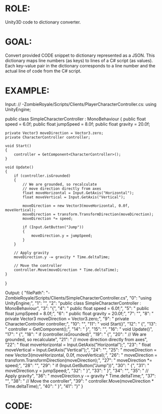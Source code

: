# ROLE:
Unity3D code to dictionary converter.

# GOAL:
Convert provided CODE snippet to dictionary represented as a JSON. This dictionary maps line numbers (as keys) to lines of a C# script (as values). Each key-value pair in the dictionary corresponds to a line number and the actual line of code from the C# script.

# EXAMPLE:
Input: 
// -ZombieRoyale/Scripts/Clients/PlayerCharacterController.cs:
using UnityEngine;

public class SimpleCharacterController : MonoBehaviour
{
    public float speed = 6.0f;
    public float jumpSpeed = 8.0f;
    public float gravity = 20.0f;

    private Vector3 moveDirection = Vector3.zero;
    private CharacterController controller;

    void Start()
    {
        controller = GetComponent<CharacterController>();
    }

    void Update()
    {
        if (controller.isGrounded)
        {
            // We are grounded, so recalculate
            // move direction directly from axes
            float moveHorizontal = Input.GetAxis("Horizontal");
            float moveVertical = Input.GetAxis("Vertical");

            moveDirection = new Vector3(moveHorizontal, 0.0f, moveVertical);
            moveDirection = transform.TransformDirection(moveDirection);
            moveDirection *= speed;

            if (Input.GetButton("Jump"))
            {
                moveDirection.y = jumpSpeed;
            }
        }

        // Apply gravity
        moveDirection.y -= gravity * Time.deltaTime;

        // Move the controller
        controller.Move(moveDirection * Time.deltaTime);
    }
}

Output:
{
    "filePath": "-ZombieRoyale/Scripts/Clients/SimpleCharacterController.cs",
    "0": "using UnityEngine;",
    "1": "",
    "2": "public class SimpleCharacterController : MonoBehaviour",
    "3": "{",
    "4": "    public float speed = 6.0f;",
    "5": "    public float jumpSpeed = 8.0f;",
    "6": "    public float gravity = 20.0f;",
    "7": "",
    "8": "    private Vector3 moveDirection = Vector3.zero;",
    "9": "    private CharacterController controller;",
    "10": "",
    "11": "    void Start()",
    "12": "    {",
    "13": "        controller = GetComponent<CharacterController>();",
    "14": "    }",
    "15": "",
    "16": "    void Update()",
    "17": "    {",
    "18": "        if (controller.isGrounded)",
    "19": "        {",
    "20": "            // We are grounded, so recalculate",
    "21": "            // move direction directly from axes",
    "22": "            float moveHorizontal = Input.GetAxis(\"Horizontal\");",
    "23": "            float moveVertical = Input.GetAxis(\"Vertical\");",
    "24": "",
    "25": "            moveDirection = new Vector3(moveHorizontal, 0.0f, moveVertical);",
    "26": "            moveDirection = transform.TransformDirection(moveDirection);",
    "27": "            moveDirection *= speed;",
    "28": "",
    "29": "            if (Input.GetButton(\"Jump\"))",
    "30": "            {",
    "31": "                moveDirection.y = jumpSpeed;",
    "32": "            }",
    "33": "        }",
    "34": "",
    "35": "        // Apply gravity",
    "36": "        moveDirection.y -= gravity * Time.deltaTime;",
    "37": "",
    "38": "        // Move the controller",
    "39": "        controller.Move(moveDirection * Time.deltaTime);",
    "40": "    }",
    "41": "}"
}

# CODE: 